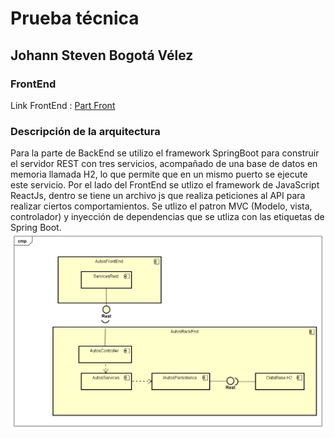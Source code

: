 # Prueba técnica
## Johann Steven Bogotá Vélez
### FrontEnd
Link FrontEnd : [Part Front](https://github.com/johann9911/pruebaTecnica_FrontEnd)
### Descripción de la arquitectura
Para la parte de BackEnd se utilizo el framework SpringBoot para construir el servidor REST con tres servicios, acompañado de una base de datos en memoria llamada H2, lo que permite que en un mismo puerto se ejecute este servicio.
Por el lado del FrontEnd se utlizo el framework de JavaScript ReactJs, dentro se tiene un archivo js que realiza peticiones al API para realizar ciertos comportamientos.
Se utlizo el patron MVC (Modelo, vista, controlador) y inyección de dependencias que se utliza con las etiquetas de Spring Boot.
![](img/Arquitectura.png)

